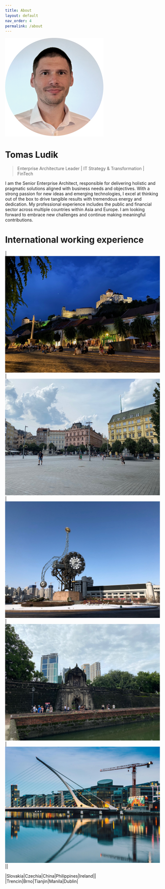 ```yaml
---
title: About
layout: default
nav_order: 4
permalink: /about
---
```


![Tomas Ludik](/images/tomas_ludik2.png)

# Tomas Ludik

> Enterprise Architecture Leader | IT Strategy & Transformation | FinTech

I am the Senior Enterprise Architect, responsible for delivering holistic and pragmatic solutions aligned with business needs and objectives. With a strong passion for new ideas and emerging technologies, I excel at thinking out of the box to drive tangible results with tremendous energy and dedication. My professional experience includes the public and financial sector across multiple countries within Asia and Europe. I am looking forward to embrace new challenges and continue making meaningful contributions.

# International working experience

| ![Trencin](/images/Trencin.jpeg) | ![Brno](/images/Brno.jpeg)  | ![Tianjin](/images/Tianjin.jpeg) | ![Manila](/images/Manila.jpeg) | ![Dublin](/images/Dublin.jpeg) ||


|Slovakia|Czechia|China|Philippines|Ireland||
|Trencin|Brno|Tianjin|Manila|Dublin|